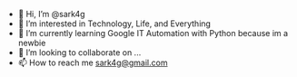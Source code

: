 - 👋 Hi, I’m @sark4g
- 👀 I’m interested in Technology, Life, and Everything
- 🌱 I’m currently learning Google IT Automation with Python because im a newbie
- 💞️ I’m looking to collaborate on ...
- 📫 How to reach me sark4g@gmail.com

<!---
sark4g/sark4g is a ✨ special ✨ repository because its `README.md` (this file) appears on your GitHub profile.
You can click the Preview link to take a look at your changes.
--->
